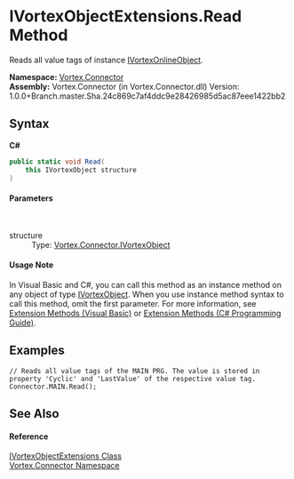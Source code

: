 # IVortexObjectExtensions.Read Method 
 

Reads all value tags of instance <a href="T_Vortex_Connector_IVortexOnlineObject.md">IVortexOnlineObject</a>.

**Namespace:**&nbsp;<a href="N_Vortex_Connector.md">Vortex.Connector</a><br />**Assembly:**&nbsp;Vortex.Connector (in Vortex.Connector.dll) Version: 1.0.0+Branch.master.Sha.24c869c7af4ddc9e28426985d5ac87eee1422bb2

## Syntax

**C#**<br />
``` C#
public static void Read(
	this IVortexObject structure
)
```


#### Parameters
&nbsp;<dl><dt>structure</dt><dd>Type: <a href="T_Vortex_Connector_IVortexObject.md">Vortex.Connector.IVortexObject</a><br /></dd></dl>

#### Usage Note
In Visual Basic and C#, you can call this method as an instance method on any object of type <a href="T_Vortex_Connector_IVortexObject.md">IVortexObject</a>. When you use instance method syntax to call this method, omit the first parameter. For more information, see <a href="https://docs.microsoft.com/dotnet/visual-basic/programming-guide/language-features/procedures/extension-methods">Extension Methods (Visual Basic)</a> or <a href="https://docs.microsoft.com/dotnet/csharp/programming-guide/classes-and-structs/extension-methods">Extension Methods (C# Programming Guide)</a>.

## Examples

```
// Reads all value tags of the MAIN PRG. The value is stored in property 'Cyclic' and 'LastValue' of the respective value tag.
Connector.MAIN.Read();
```


## See Also


#### Reference
<a href="T_Vortex_Connector_IVortexObjectExtensions.md">IVortexObjectExtensions Class</a><br /><a href="N_Vortex_Connector.md">Vortex.Connector Namespace</a><br />